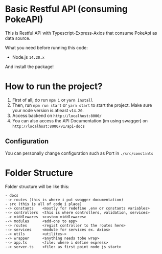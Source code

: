 # Basic Restful API (consuming PokeAPI)
This is Restful API with Typescript-Express-Axios that consume PokeApi as data source.

What you need before running this code:
- Node.js `14.20.x`

And install the package!
# How to run the project?
1. First of all, do run `npm i` or `yarn install`
2. Then, run `npm run start` or `yarn start` to start the project. Make sure your node version is atleast `v14.20`.
3. Access backend on `http://localhost:8000/`
4. You can also access the API Documentation (im using swagger) on `http://localhost:8000/v1/api-docs`

## Configuration
You can personally change configuration such as Port in `./src/constants`

# Folder Structure
Folder structure will be like this:
```
- docs
--> routes (this is where i put swagger documentation)
- src (this is all of code i place)
--> constants    <mostly for redefine .env or constants variables>
--> controllers  <this is where controllers, validation, services>
--> middlewares  <custom middlewares>
--> modules      <add-ons to app>
--> routes       <regist controller to the routes here>
--> services     <module for services ex. Axios>
--> utils        <utilites~>
--> wrapper      <anything needs tobe wrap>
--> app.ts       <file: where i define express>
--> server.ts    <file: as first point node js start>

